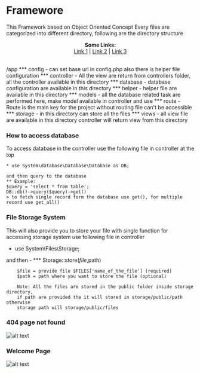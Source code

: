 # Framewore

This Framework based on Object Oriented Concept
Every files are categorized into different directory, following are the directory structure
<p align="center">
  <b>Some Links:</b><br>
  <a href="#">Link 1</a> |
  <a href="#">Link 2</a> |
  <a href="#">Link 3</a>
  <br><br>
</p>
      /app
        *** config     - can set base url in config.php also there is helper file configuration
        *** controller - All the view are return from controllers folder, all the controller available in this directory
        *** database   - database configuration are available in this directory
        *** helper     - helper file are available in this directory
        *** models     - all the database related task are performed here, make model available in controller and use
        *** route      - Route is the main key for the project without routing file can't be accessible
        *** storage    - in this directory can store all the files
        *** views      - all view file are available in this directory controller will return view from this directory


### How to access database

  To access database in the controller use the following file in controller at the top

    * use System\database\Database\Database as DB;

    and then query to the database
    ** Example:
    $query = 'select * from table';
    DB::db()->query($query)->get()
    > to fetch single record form the database use get(), for multiple record use get_all()


### File Storage System

  This will also provide you to store your file with single function
  for accessing storage system use following file in controller

  * use System\Files\Storage;

  and then - *** Storage::store($file,$path)

        $file = provide file $FILES['name_of_the_file'] (required)
        $path = path where you want to store the file (optional)

        Note: All the files are stored in the public folder inside storage directory,
        if path are provided the it will stored in storage/public/path otherwise
        storage path will storage/public/files

### 404 page not found

![alt text](https://prime-peck.000webhostapp.com/images/404.png)

### Welcome Page

![alt text](https://prime-peck.000webhostapp.com/images/welcome.png)
